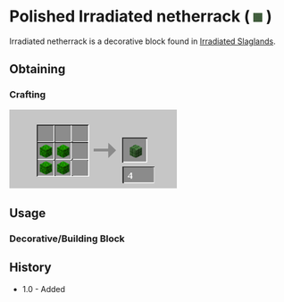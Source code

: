 # Polished Irradiated netherrack ( ![Polished Irradiated Netherrack](https://github.com/JmonJoshMC/JmonExtendedMechanics/blob/main/doc%20assets/JEM-25.png) )
Irradiated netherrack is a decorative block found in [Irradiated Slaglands]().
## Obtaining
### Crafting
![recipe](https://github.com/JmonJoshMC/JmonExtendedMechanics/blob/main/doc%20assets/JEM-18.png)
## Usage
### Decorative/Building Block

## History
- 1.0 - Added
